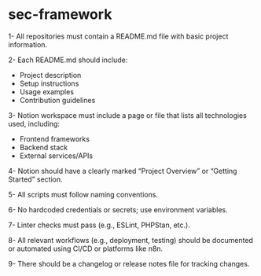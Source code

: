 # sec-framework

1- All repositories must contain a README.md file with basic project information.

2- Each README.md should include: 
  - Project description
  - Setup instructions
  - Usage examples
  - Contribution guidelines

3- Notion workspace must include a page or file that lists all technologies used, including:
  - Frontend frameworks
  - Backend stack
  -  External services/APIs

4- Notion should have a clearly marked “Project Overview” or “Getting Started” section.

5- All scripts must follow naming conventions.

6- No hardcoded credentials or secrets; use environment variables.

7- Linter checks must pass (e.g., ESLint, PHPStan, etc.).

8- All relevant workflows (e.g., deployment, testing) should be documented or automated using CI/CD or platforms like n8n.

9- There should be a changelog or release notes file for tracking changes.
